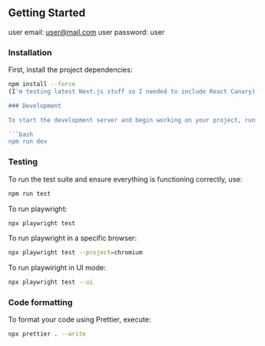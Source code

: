 ## Getting Started

user email: user@mail.com
user password: user

### Installation

First, install the project dependencies:

```bash
npm install --force
(I'm testing latest Next.js stuff so I needed to include React Canary)```

### Development

To start the development server and begin working on your project, run:

```bash
npm run dev
```

### Testing

To run the test suite and ensure everything is functioning correctly, use:

```bash
npm run test
```

To run playwright:

```bash
npx playwright test
```

To run playwright in a specific browser:

```bash
npx playwright test --project=chromium
```

To run playwiright in UI mode:

```bash
npx playwright test --ui
```

### Code formatting

To format your code using Prettier, execute:

```bash
npx prettier . --write
```

